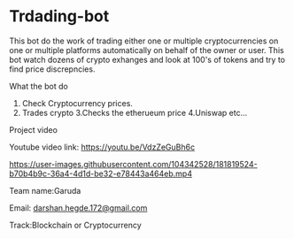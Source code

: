 # Trdading-bot

This bot do the work of trading either one or multiple cryptocurrencies on one or multiple platforms automatically on behalf of the owner or user.
This bot watch dozens of crypto exhanges and look at 100's of tokens and try to find price discrepncies.

What the bot do 
1. Check Cryptocurrency prices.
2. Trades crypto 
3.Checks the etherueum price
4.Uniswap 
etc...

Project video

Youtube video link: https://youtu.be/VdzZeGuBh6c



https://user-images.githubusercontent.com/104342528/181819524-b70b4b9c-36a4-4d1d-be32-e78443a464eb.mp4



Team name:Garuda

Email: darshan.hegde.172@gmail.com

Track:Blockchain or Cryptocurrency
